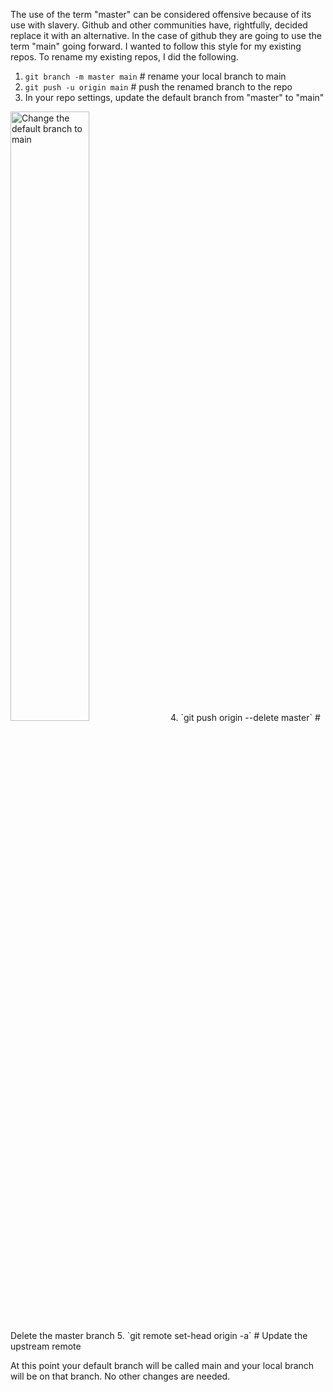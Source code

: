 The use of the term "master" can be considered offensive because of its use with slavery.  Github and other communities have, rightfully, decided replace it with an alternative.  In the case of github they are going to use the term "main" going forward.  I wanted to follow this style for my existing repos.  To rename my existing repos, I did the following.
1. `git branch -m master main` # rename your local branch to main
2. `git push -u origin main` # push the renamed branch to the repo
3. In your repo settings, update the default branch from "master" to "main"
<img width=50% src="https://raw.githubusercontent.com/benjaminmetzler/til/git/master/default_branch.png" alt="Change the default branch to main">
4. `git push origin --delete master` # Delete the master branch
5. `git remote set-head origin -a` # Update the upstream remote

At this point your default branch will be called main and your local branch will be on that branch.  No other changes are needed.
